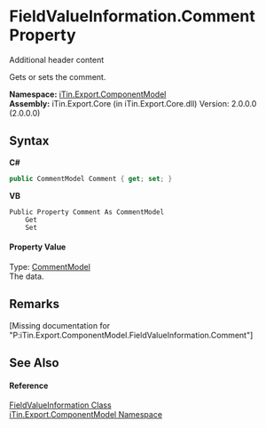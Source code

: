 # FieldValueInformation.Comment Property 
Additional header content 

Gets or sets the comment.

**Namespace:**&nbsp;<a href="N_iTin_Export_ComponentModel">iTin.Export.ComponentModel</a><br />**Assembly:**&nbsp;iTin.Export.Core (in iTin.Export.Core.dll) Version: 2.0.0.0 (2.0.0.0)

## Syntax

**C#**<br />
``` C#
public CommentModel Comment { get; set; }
```

**VB**<br />
``` VB
Public Property Comment As CommentModel
	Get
	Set
```


#### Property Value
Type: <a href="T_iTin_Export_Model_CommentModel">CommentModel</a><br />The data.

## Remarks
\[Missing <remarks> documentation for "P:iTin.Export.ComponentModel.FieldValueInformation.Comment"\]

## See Also


#### Reference
<a href="T_iTin_Export_ComponentModel_FieldValueInformation">FieldValueInformation Class</a><br /><a href="N_iTin_Export_ComponentModel">iTin.Export.ComponentModel Namespace</a><br />